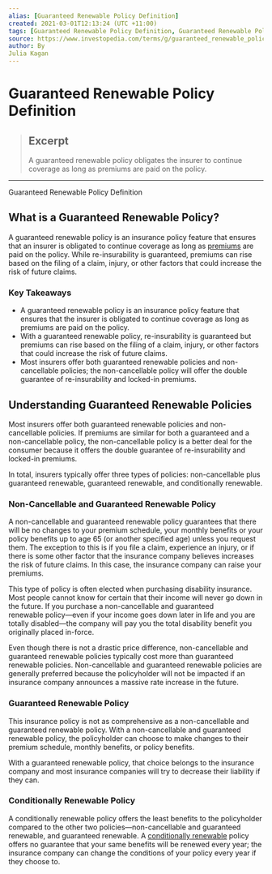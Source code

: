 ```yaml
---
alias: [Guaranteed Renewable Policy Definition]
created: 2021-03-01T12:13:24 (UTC +11:00)
tags: [Guaranteed Renewable Policy Definition, Guaranteed Renewable Policy Definition]
source: https://www.investopedia.com/terms/g/guaranteed_renewable_policy.asp
author: By
Julia Kagan
---
```


# Guaranteed Renewable Policy Definition

> ## Excerpt
> A guaranteed renewable policy obligates the insurer to continue coverage as long as premiums are paid on the policy.

---

Guaranteed Renewable Policy Definition
## What is a Guaranteed Renewable Policy?

A guaranteed renewable policy is an insurance policy feature that ensures that an insurer is obligated to continue coverage as long as [premiums](https://www.investopedia.com/terms/p/premium.asp) are paid on the policy. While re-insurability is guaranteed, premiums can rise based on the filing of a claim, injury, or other factors that could increase the risk of future claims. 

### Key Takeaways

-   A guaranteed renewable policy is an insurance policy feature that ensures that the insurer is obligated to continue coverage as long as premiums are paid on the policy.
-   With a guaranteed renewable policy, re-insurability is guaranteed but premiums can rise based on the filing of a claim, injury, or other factors that could increase the risk of future claims. 
-   Most insurers offer both guaranteed renewable policies and non-cancellable policies; the non-cancellable policy will offer the double guarantee of re-insurability and locked-in premiums.

## Understanding Guaranteed Renewable Policies

Most insurers offer both guaranteed renewable policies and non-cancellable policies. If premiums are similar for both a guaranteed and a non-cancellable policy, the non-cancellable policy is a better deal for the consumer because it offers the double guarantee of re-insurability and locked-in premiums.

In total, insurers typically offer three types of policies: non-cancellable plus guaranteed renewable, guaranteed renewable, and conditionally renewable.

### Non-Cancellable and Guaranteed Renewable Policy

A non-cancellable and guaranteed renewable policy guarantees that there will be no changes to your premium schedule, your monthly benefits or your policy benefits up to age 65 (or another specified age) unless you request them. The exception to this is if you file a claim, experience an injury, or if there is some other factor that the insurance company believes increases the risk of future claims. In this case, the insurance company can raise your premiums.

This type of policy is often elected when purchasing disability insurance. Most people cannot know for certain that their income will never go down in the future. If you purchase a non-cancellable and guaranteed renewable policy—even if your income goes down later in life and you are totally disabled—the company will pay you the total disability benefit you originally placed in-force.

Even though there is not a drastic price difference, non-cancellable and guaranteed renewable policies typically cost more than guaranteed renewable policies. Non-cancellable and guaranteed renewable policies are generally preferred because the policyholder will not be impacted if an insurance company announces a massive rate increase in the future.

### Guaranteed Renewable Policy

This insurance policy is not as comprehensive as a non-cancellable and guaranteed renewable policy. With a non-cancellable and guaranteed renewable policy, the policyholder can choose to make changes to their premium schedule, monthly benefits, or policy benefits.

With a guaranteed renewable policy, that choice belongs to the insurance company and most insurance companies will try to decrease their liability if they can.

### Conditionally Renewable Policy

A conditionally renewable policy offers the least benefits to the policyholder compared to the other two policies—non-cancellable and guaranteed renewable, and guaranteed renewable. A [conditionally renewable](https://www.investopedia.com/terms/c/conditionally-renewable-policy.asp) policy offers no guarantee that your same benefits will be renewed every year; the insurance company can change the conditions of your policy every year if they choose to.
